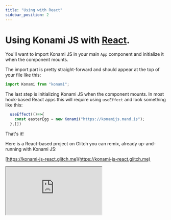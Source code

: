 ```yaml
---
title: "Using with React"
sidebar_position: 2
---
```


# Using Konami JS with [React](https://reactjs.org/).

You'll want to import Konami JS in your main `App` component and initialize it when the component mounts.

The import part is pretty straight-forward and should appear at the top of your file like this:

```javascript
import Konami from "konami";
```

The last step is initializing Konami JS when the component mounts. In most hook-based React apps this will require using `useEffect` and look something like this:

```javascript
  useEffect(()=>{
    const easterEgg = new Konami("https://konamijs.mand.is");
  },[])
```

That's it!

Here is a React-based project on Glitch you can remix, already up-and-running with Konami JS:

[https://konami-js-react.glitch.me](https://konami-js-react.glitch.me)

<!-- Copy and Paste Me -->
<div class="glitch-embed-wrap" style={{height: "420px", width: "100%"}}>
  <iframe
    src="https://glitch.com/embed/#!/embed/konami-js-react?path=src/app.jsx&previewSize=0"
    title="konami-js-react on Glitch"
    allow="geolocation; microphone; camera; midi; vr; encrypted-media"
    style={{height: "100%", width: "100%", border: 0}}>
  </iframe>
</div>


